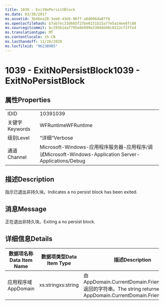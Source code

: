 ```yaml
---
title: 1039 - ExitNoPersistBlock
ms.date: 03/30/2017
ms.assetid: 3b46ea28-3ee0-43eb-96ff-a6d696da87f8
ms.openlocfilehash: b7ab7ec33d665f27be0151b15a77e5a14ee8fc88
ms.sourcegitcommit: bc293b14af795e0e999e3304dd40c0222cf2ffe4
ms.translationtype: MT
ms.contentlocale: zh-CN
ms.lasthandoff: 11/26/2020
ms.locfileid: "96238985"
---
```

# <a name="1039---exitnopersistblock"></a><span data-ttu-id="6dedd-102">1039 - ExitNoPersistBlock</span><span class="sxs-lookup"><span data-stu-id="6dedd-102">1039 - ExitNoPersistBlock</span></span>

## <a name="properties"></a><span data-ttu-id="6dedd-103">属性</span><span class="sxs-lookup"><span data-stu-id="6dedd-103">Properties</span></span>  
  
|||  
|-|-|  
|<span data-ttu-id="6dedd-104">ID</span><span class="sxs-lookup"><span data-stu-id="6dedd-104">ID</span></span>|<span data-ttu-id="6dedd-105">1039</span><span class="sxs-lookup"><span data-stu-id="6dedd-105">1039</span></span>|  
|<span data-ttu-id="6dedd-106">关键字</span><span class="sxs-lookup"><span data-stu-id="6dedd-106">Keywords</span></span>|<span data-ttu-id="6dedd-107">WFRuntime</span><span class="sxs-lookup"><span data-stu-id="6dedd-107">WFRuntime</span></span>|  
|<span data-ttu-id="6dedd-108">级别</span><span class="sxs-lookup"><span data-stu-id="6dedd-108">Level</span></span>|<span data-ttu-id="6dedd-109">“详细”</span><span class="sxs-lookup"><span data-stu-id="6dedd-109">Verbose</span></span>|  
|<span data-ttu-id="6dedd-110">通道</span><span class="sxs-lookup"><span data-stu-id="6dedd-110">Channel</span></span>|<span data-ttu-id="6dedd-111">Microsoft-Windows-应用程序服务器-应用程序/调试</span><span class="sxs-lookup"><span data-stu-id="6dedd-111">Microsoft-Windows-Application Server-Applications/Debug</span></span>|  
  
## <a name="description"></a><span data-ttu-id="6dedd-112">描述</span><span class="sxs-lookup"><span data-stu-id="6dedd-112">Description</span></span>  

 <span data-ttu-id="6dedd-113">指示已退出非持久块。</span><span class="sxs-lookup"><span data-stu-id="6dedd-113">Indicates a no persist block has been exited.</span></span>  
  
## <a name="message"></a><span data-ttu-id="6dedd-114">消息</span><span class="sxs-lookup"><span data-stu-id="6dedd-114">Message</span></span>  

 <span data-ttu-id="6dedd-115">正在退出非持久块。</span><span class="sxs-lookup"><span data-stu-id="6dedd-115">Exiting a no persist block.</span></span>  
  
## <a name="details"></a><span data-ttu-id="6dedd-116">详细信息</span><span class="sxs-lookup"><span data-stu-id="6dedd-116">Details</span></span>  
  
|<span data-ttu-id="6dedd-117">数据项名称</span><span class="sxs-lookup"><span data-stu-id="6dedd-117">Data Item Name</span></span>|<span data-ttu-id="6dedd-118">数据项类型</span><span class="sxs-lookup"><span data-stu-id="6dedd-118">Data Item Type</span></span>|<span data-ttu-id="6dedd-119">描述</span><span class="sxs-lookup"><span data-stu-id="6dedd-119">Description</span></span>|  
|--------------------|--------------------|-----------------|  
|<span data-ttu-id="6dedd-120">应用程序域</span><span class="sxs-lookup"><span data-stu-id="6dedd-120">AppDomain</span></span>|<span data-ttu-id="6dedd-121">xs:string</span><span class="sxs-lookup"><span data-stu-id="6dedd-121">xs:string</span></span>|<span data-ttu-id="6dedd-122">由 AppDomain.CurrentDomain.FriendlyName 返回的字符串。</span><span class="sxs-lookup"><span data-stu-id="6dedd-122">The string returned by AppDomain.CurrentDomain.FriendlyName.</span></span>|

